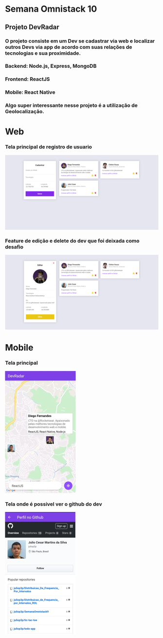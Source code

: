 # Semana Omnistack 10

## Projeto DevRadar

### O projeto consiste em um Dev se cadastrar via web e localizar outros Devs via app de acordo com suas relações de tecnologias e sua proximidade.

### Backend: Node.js, Express, MongoDB
### Frontend: ReactJS
### Mobile: React Native
### Algo super interessante nesse projeto é a utilização de Geolocalização.


# Web

### Tela principal de registro de usuario
![web](https://github.com/juliop3p/SemanaOmnistack10/blob/master/imgs-readme/web-register.png)

### Feature de edição e delete do dev que foi deixada como desafio
![web](https://github.com/juliop3p/SemanaOmnistack10/blob/master/imgs-readme/web-editing.png)


# Mobile

### Tela principal
![mobile](https://github.com/juliop3p/SemanaOmnistack10/blob/master/imgs-readme/app-find-dev.png)

### Tela onde é possivel ver o github do dev
![mobile](https://github.com/juliop3p/SemanaOmnistack10/blob/master/imgs-readme/app-github.png)
